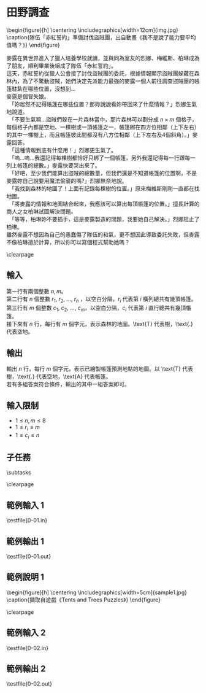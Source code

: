 # 田野調查

\begin{figure}[h]
\centering
\includegraphics[width=12cm]{img.jpg}
\caption{隊伍「赤紅誓約」準備討伐盜賊團，出自動畫《我不是說了能力要平均值嗎？》}
\end{figure}

麥露在異世界進入了獵人培養學校就讀，並與同為室友的烈娜、梅維斯、柏琳成為了朋友，順利畢業後組成了隊伍「赤紅誓約」。\
這天，赤紅誓約從獵人公會接了討伐盜賊團的委託，根據情報顯示盜賊團躲藏在森林內，為了不驚動盜賊，她們決定先派能力最強的麥露一個人前往調查盜賊團的帳篷駐紮在哪些位置，沒想到…\
麥露是個冒失娘。\
　「妳居然不記得帳篷在哪些位置？那妳說說看妳帶回來了什麼情報？」烈娜生氣地說道。\
　「不要生氣嘛…盜賊們躲在一片森林當中，那片森林可以劃分成 $n \times m$ 個格子，每個格子內都是空地、一棵樹或一頂帳篷之一，帳篷綁在四方位相鄰（上下左右）的其中一棵樹上，而且帳篷彼此間都沒有八方位相鄰（上下左右及4個斜角）。」麥露回答。\
　「這種情報到底有什麼用！」烈娜更生氣了。\
　「嗚…嗚…我還記得每棵樹都恰好只綁了一個帳篷，另外我還記得每一行跟每一列上帳篷的總數。」麥露快要哭出來了。\
　「好吧，至少我們能算出盜賊的總數量，但我們還是不知道帳篷的位置啊，不是麥露妳自己說要用魔法偷襲的嗎?」烈娜無奈地說。\
　「我找到森林的地圖了！上面有記錄每棵樹的位置。」原來梅維斯剛剛一直都在找地圖。\
　「將麥露的情報和地圖結合起來，我應該可以算出每頂帳篷的位置。」擅長計算的商人之女柏琳試圖解決問題。\
　「等等，柏琳妳不要插手，這是麥露製造的問題，我要她自己解決。」烈娜阻止了柏琳。\
雖然麥露不想因為自己的愚蠢傷了隊伍的和氣，更不想因此導致委託失敗，但麥露不像柏琳擅於計算，所以你可以寫個程式幫助她嗎？

\clearpage

## 輸入
第一行有兩個整數 $n, m$。\
第二行有 $n$ 個整數 $r_1,~r_2,~\dots,~r_n$ ，以空白分隔，$r_i$ 代表第 $i$ 橫列總共有幾頂帳篷。\
第三行有 $m$ 個整數 $c_1,~c_2,~\dots,~c_m$，以空白分隔，$c_i$ 代表第 $i$ 直行總共有幾頂帳篷。\
接下來有 $n$ 行，每行有 $m$ 個字元，表示森林的地圖。\text{T} 代表樹，\text{.} 代表空地。

## 輸出
輸出 $n$ 行，每行 $m$ 個字元，表示已繪製帳篷預測地點的地圖。以 \text{T} 代表樹，\text{.} 代表空地，\text{A} 代表帳篷。\
若有多組答案符合條件，輸出的其中一組答案即可。

## 輸入限制
 - $1 \le n, m \leq 8$
 - $1 \le r_i \le m$
 - $1 \le c_i \le n$

## 子任務
\subtasks

\clearpage

## 範例輸入 1
\testfile{0-01.in}

## 範例輸出 1
\testfile{0-01.out}

## 範例說明 1
\begin{figure}[h]
\centering
\includegraphics[width=5cm]{sample1.jpg}
\caption{擷取自遊戲《Tents and Trees Puzzles》}
\end{figure}

\clearpage

## 範例輸入 2
\testfile{0-02.in}

## 範例輸出 2
\testfile{0-02.out}
